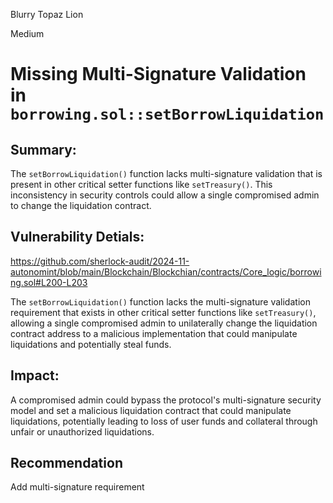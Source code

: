 Blurry Topaz Lion

Medium

# Missing Multi-Signature Validation in `borrowing.sol::setBorrowLiquidation`

## Summary:
The `setBorrowLiquidation()` function lacks multi-signature validation that is present in other critical setter functions like `setTreasury()`. This inconsistency in security controls could allow a single compromised admin to change the liquidation contract.

## Vulnerability Detials:

https://github.com/sherlock-audit/2024-11-autonomint/blob/main/Blockchain/Blockchian/contracts/Core_logic/borrowing.sol#L200-L203

The `setBorrowLiquidation()` function lacks the multi-signature validation requirement that exists in other critical setter functions like `setTreasury()`, allowing a single compromised admin to unilaterally change the liquidation contract address to a malicious implementation that could manipulate liquidations and potentially steal funds.

## Impact:
A compromised admin could bypass the protocol's multi-signature security model and set a malicious liquidation contract that could manipulate liquidations, potentially leading to loss of user funds and collateral through unfair or unauthorized liquidations.

## Recommendation
Add multi-signature requirement 
